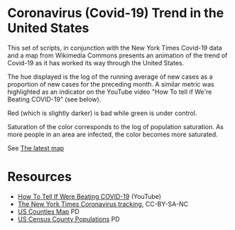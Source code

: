 # Coronavirus (Covid-19) Trend in the United States

This set of scripts, in conjunction with the New York Times Covid-19 data and a map from Wikimedia Commons 
presents an animation of the trend of Covid-19 as it has worked its way through the United States.

The hue displayed is the log of the running average of new cases as a proportion of new cases for the 
preceding month.  A similar metric was highlighted as an indicator on the YouTube video "How To 
tell if We're Beating COVID-19" (see below).

Red (which is slightly darker) is bad while green is under control. 

Saturation of the color corresponds to the log of population saturation.  As more people in an area are infected,
the color becomes more saturated.  

See [The latest map](https://docs.google.com/spreadsheets/d/e/2PACX-1vSTIhpyzdht8F1abRa27Cxd69EVToTh4E45sCa5hXEmdhHNu8T5As-mrWkUlK8DCCJ0WAN3FhEMcFDV/pubhtml)

# Resources
* [How To Tell If Were Beating COVID-19](https://youtu.be/54XLXg4fYsc) (YouTube)
* [The New York Times Coronavirus tracking](https://www.nytimes.com/interactive/2020/us/coronavirus-us-cases.html), CC-BY-SA-NC
* [US Counties Map](https://commons.wikimedia.org/wiki/File:Usa_counties_large.svg) PD
* [US Census County Populations](https://www.census.gov/data/datasets/time-series/demo/popest/2010s-counties-total.html#par_textimage_70769902) PD
